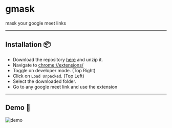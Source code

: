 # gmask
mask your google meet links

---
## Installation 📦
- Download the repository [here](https://github.com/nmnjn/gmask/archive/refs/heads/main.zip) and unzip it.
- Navigate to [chrome://extensions/](chrome://extensions/)
- Toggle on developer mode. (Top Right)
- Click on `Load Unpacked`. (Top Left)
- Select the downloaded folder.
- Go to any google meet link and use the extension
---

## Demo 🍿

![demo](./demo.gif)
